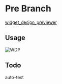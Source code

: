 # Pre Branch

[widget_design_previewer](https://github.com/zhangwb1996/widget_design_previewer)

## Usage

![WDP](https://github.com/zhangwb1996/screenshot/blob/main/WDP/WDP.v0.0.3.1.gif)

## Todo

auto-test
